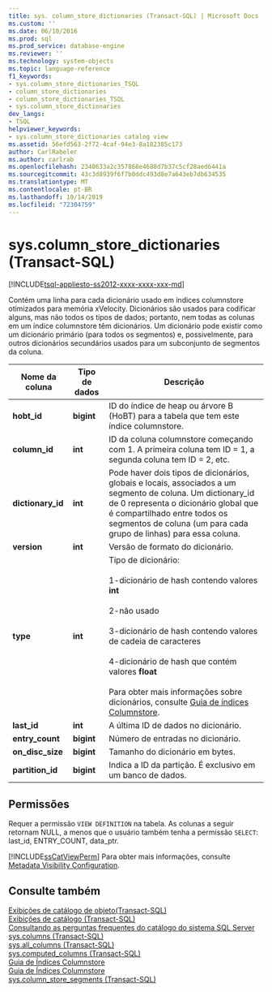```yaml
---
title: sys. column_store_dictionaries (Transact-SQL) | Microsoft Docs
ms.custom: ''
ms.date: 06/10/2016
ms.prod: sql
ms.prod_service: database-engine
ms.reviewer: ''
ms.technology: system-objects
ms.topic: language-reference
f1_keywords:
- sys.column_store_dictionaries_TSQL
- column_store_dictionaries
- column_store_dictionaries_TSQL
- sys.column_store_dictionaries
dev_langs:
- TSQL
helpviewer_keywords:
- sys.column_store_dictionaries catalog view
ms.assetid: 56efd563-2f72-4caf-94e3-8a182385c173
author: CarlRabeler
ms.author: carlrab
ms.openlocfilehash: 2348633a2c357868e4688d7b37c5cf28aed6441a
ms.sourcegitcommit: 43c3d8939f6f7b0ddc493d8e7a643eb7db634535
ms.translationtype: MT
ms.contentlocale: pt-BR
ms.lasthandoff: 10/14/2019
ms.locfileid: "72304759"
---
```

# <a name="syscolumn_store_dictionaries-transact-sql"></a>sys.column_store_dictionaries (Transact-SQL)
[!INCLUDE[tsql-appliesto-ss2012-xxxx-xxxx-xxx-md](../../includes/tsql-appliesto-ss2012-xxxx-xxxx-xxx-md.md)]

  Contém uma linha para cada dicionário usado em índices columnstore otimizados para memória xVelocity. Dicionários são usados para codificar alguns, mas não todos os tipos de dados; portanto, nem todas as colunas em um índice columnstore têm dicionários. Um dicionário pode existir como um dicionário primário (para todos os segmentos) e, possivelmente, para outros dicionários secundários usados para um subconjunto de segmentos da coluna.  
  
|Nome da coluna|Tipo de dados|Descrição|  
|-----------------|---------------|-----------------|  
|**hobt_id**|**bigint**|ID do índice de heap ou árvore B (HoBT) para a tabela que tem este índice columnstore.|  
|**column_id**|**int**|ID da coluna columnstore começando com 1. A primeira coluna tem ID = 1, a segunda coluna tem ID = 2, etc.|  
|**dictionary_id**|**int**|Pode haver dois tipos de dicionários, globais e locais, associados a um segmento de coluna. Um dictionary_id de 0 representa o dicionário global que é compartilhado entre todos os segmentos de coluna (um para cada grupo de linhas) para essa coluna.|  
|**version**|**int**|Versão de formato do dicionário.|  
|**type**|**int**|Tipo de dicionário:<br /><br /> 1-dicionário de hash contendo valores **int**<br /><br /> 2-não usado<br /><br /> 3-dicionário de hash contendo valores de cadeia de caracteres<br /><br /> 4-dicionário de hash que contém valores **float**<br /><br /> Para obter mais informações sobre dicionários, consulte [Guia de índices Columnstore](~/relational-databases/indexes/columnstore-indexes-overview.md).|  
|**last_id**|**int**|A última ID de dados no dicionário.|  
|**entry_count**|**bigint**|Número de entradas no dicionário.|  
|**on_disc_size**|**bigint**|Tamanho do dicionário em bytes.|  
|**partition_id**|**bigint**|Indica a ID da partição. É exclusivo em um banco de dados.|  
  
## <a name="permissions"></a>Permissões  
Requer a permissão `VIEW DEFINITION` na tabela. As colunas a seguir retornam NULL, a menos que o usuário também tenha a permissão `SELECT`: last_id, ENTRY_COUNT, data_ptr.  
  
 [!INCLUDE[ssCatViewPerm](../../includes/sscatviewperm-md.md)] Para obter mais informações, consulte [Metadata Visibility Configuration](../../relational-databases/security/metadata-visibility-configuration.md).  
  
## <a name="see-also"></a>Consulte também  
 [Exibições de catálogo de objeto&#40;Transact-SQL&#41;](../../relational-databases/system-catalog-views/object-catalog-views-transact-sql.md)   
 [Exibições de catálogo &#40;Transact-SQL&#41;](../../relational-databases/system-catalog-views/catalog-views-transact-sql.md)   
 [Consultando as perguntas frequentes do catálogo do sistema SQL Server](../../relational-databases/system-catalog-views/querying-the-sql-server-system-catalog-faq.md)   
 [sys.columns &#40;Transact-SQL&#41;](../../relational-databases/system-catalog-views/sys-columns-transact-sql.md)   
 [sys.all_columns &#40;Transact-SQL&#41;](../../relational-databases/system-catalog-views/sys-all-columns-transact-sql.md)   
 [sys.computed_columns &#40;Transact-SQL&#41;](../../relational-databases/system-catalog-views/sys-computed-columns-transact-sql.md)   
 [Guia de Índices Columnstore](~/relational-databases/indexes/columnstore-indexes-overview.md)   
 [Guia de Índices Columnstore](~/relational-databases/indexes/columnstore-indexes-overview.md)   
 [sys.column_store_segments &#40;Transact-SQL&#41;](../../relational-databases/system-catalog-views/sys-column-store-segments-transact-sql.md)  
  
  

